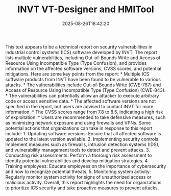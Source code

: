﻿---
title: "INVT VT-Designer and HMITool"
date: "2025-08-26T18:42:20"
category: "Markets"
summary: ""
slug: "invt vtdesigner and hmitool"
source_urls:
  - "https://www.cisa.gov/news-events/ics-advisories/icsa-25-238-01"
seo:
  title: "INVT VT-Designer and HMITool | Hash n Hedge"
  description: ""
  keywords: ["news", "markets", "brief"]
---
This text appears to be a technical report on security vulnerabilities in industrial control systems (ICS) software developed by INVT. The report lists multiple vulnerabilities, including Out-of-Bounds Write and Access of Resource Using Incompatible Type (Type Confusion), and provides information on the affected software versions, CVSS scores, and potential mitigations.  Here are some key points from the report:  * Multiple ICS software products from INVT have been found to be vulnerable to various attacks. * The vulnerabilities include Out-of-Bounds Write (CWE-787) and Access of Resource Using Incompatible Type (Type Confusion) (CWE-843). * The vulnerabilities can potentially allow an attacker to execute arbitrary code or access sensitive data. * The affected software versions are not specified in the report, but users are advised to contact INVT for more information. * The CVSS scores range from 7.8 to 8.5, indicating a high risk of exploitation. * Users are recommended to take defensive measures, such as minimizing network exposure and using firewalls and VPNs.  Some potential actions that organizations can take in response to this report include:  1. Updating software versions: Ensure that all affected software is updated to the latest version available. 2. Implementing security controls: Implement measures such as firewalls, intrusion detection systems (IDS), and vulnerability management tools to detect and prevent attacks. 3. Conducting risk assessments: Perform a thorough risk assessment to identify potential vulnerabilities and develop mitigation strategies. 4. Training employees: Educate employees on the importance of cybersecurity and how to recognize potential threats. 5. Monitoring system activity: Regularly monitor system activity for signs of unauthorized access or malicious activity.  Overall, this report highlights the need for organizations to prioritize ICS security and take proactive measures to prevent attacks. 
